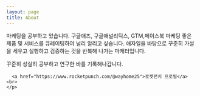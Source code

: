```yaml
---
layout: page
title: About
---
```


<p class="message">
  마케팅을 공부하고 있습니다.
  구글애즈, 구글애널리틱스, GTM,페이스북 마케팅 
  좋은 제품 및 서비스를 큐레이팅하여 널리 알리고 싶습니다.
  애자일을 바탕으로 꾸준히 가설을 세우고 실행하고 검증하는 것을 반복해 나가는 마케터입니다.

  꾸준히 성실히 공부하고 연구한 바를 기록해나갑니다. 
</p>

```
  <a href="https://www.rocketpunch.com/@wayhome25">로켓펀치 프로필</a><br>
</p>
```




